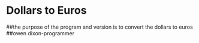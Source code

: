 # Dollars to Euros
##the purpose of the program and version is to convert the dollars to euros
##owen dixon-programmer
